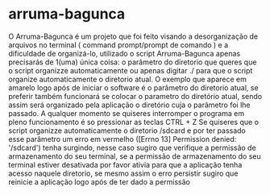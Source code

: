 # arruma-bagunca

O Arruma-Bagunca é um projeto que foi feito visando a desorganização de arquivos no terminal ( command prompt/prompt de comando ) e a dificuldade de organizá-lo, utilizado o script Arruma-Bagunca apenas precisarás de 1(uma) única coisa:
o parâmetro do diretorio que queres que o script organizze automaticamente ou apenas digitar ./ para que o script organize automaticamente o diretorio atual.
O exemplo que aparece em amarelo logo após de iniciar o software é o parâmetro do diretorio atual, se preferir também funcionará se colocar o parametro do diretório atual, sendo assim será organizado pela aplicação o diretório cuja o parâmetro foi lhe passado.
 A qualquer momento se quiseres interromper o programa em pleno funcionamento é so pressionar as teclas CTRL + Z
 Se quiseres que o script organizze automaticamente o diretorio /sdcard e por ter passado esse parâmetro um erro em vermelho
([Errno 13] Permission denied: '/sdcard') tenha surgindo, nesse caso sugiro que verifique a permissão de armazenamento do seu terminal, se a permissão de armazenamento do seu terminal estiver desativada por favor ativia para que a aplicação tenha acesso naquele diretorio, se mesmo assim o erro persistir sugiro que reinicie a aplicação logo após de ter dado a permissão
